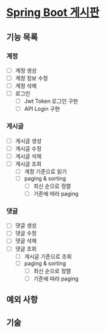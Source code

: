 # [Spring Boot 게시판](https://github.com/fucct/spring-boot-board)

## 기능 목록

### 계정

- [ ] 계정 생성
- [ ] 계정 정보 수정
- [ ] 계정 삭제
- [ ] 로그인
    - [ ] Jwt Token 로그인 구현
    - [ ] API Login 구현

### 게시글

- [ ] 게시글 생성
- [ ] 게시글 수정
- [ ] 게시글 삭제
- [ ] 게시글 조회
    - [ ] 계정 기준으로 읽기
    - [ ] paging & sorting
        - [ ] 최신 순으로 정렬
        - [ ] 기준에 따라 paging 

### 댓글

- [ ] 댓글 생성
- [ ] 댓글 수정
- [ ] 댓글 삭제
- [ ] 댓글 조회
    - [ ] 게시글 기준으로 조회
    - [ ] paging & sorting
        - [ ] 최신 순으로 정렬
        - [ ] 기준에 따라 paging

## 예외 사항

## 기술
